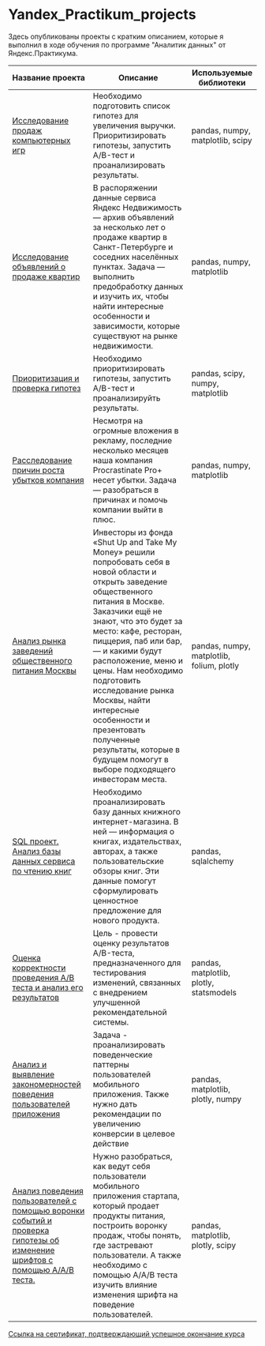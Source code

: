 # Yandex_Practikum_projects

Здесь опубликованы проекты с кратким описанием, которые я выполнил в ходе обучения по программе "Аналитик данных" от Яндекс.Практикума. 

| Название проекта | Описание | Используемые библиотеки |
| --- | --- | --- |
| [Исследование продаж компьютерных игр](https://github.com/Georgiy2002/Yandex_Practikum_projects/tree/main/Computer_game_sales_research)|Необходимо подготовить список гипотез для увеличения выручки. Приоритизировать гипотезы, запустить A/B-тест и проанализировать результаты.| pandas, numpy, matplotlib, scipy |
| [Исследование объявлений о продаже квартир](https://github.com/Georgiy2002/Yandex_Practikum_projects/tree/main/Research-on-apartment-listings)|В распоряжении данные сервиса Яндекс Недвижимость — архив объявлений за несколько лет о продаже квартир в Санкт-Петербурге и соседних населённых пунктах. Задача — выполнить предобработку данных и изучить их, чтобы найти интересные особенности и зависимости, которые существуют на рынке недвижимости.| pandas, numpy, matplotlib |
|[Приоритизация и проверка гипотез](https://github.com/Georgiy2002/Yandex_Practikum_projects/tree/main/Hypothesis_analysis)|Необходимо приоритизировать гипотезы, запустить A/B-тест и проанализируйть результаты.| pandas, scipy, numpy, matplotlib |
|[Расследование причин роста убытков компания](https://github.com/Georgiy2002/Yandex_Practikum_projects/tree/main/Investigation_revenue_decline)| Несмотря на огромные вложения в рекламу, последние несколько месяцев наша компания Procrastinate Pro+ несет убытки. Задача — разобраться в причинах и помочь компании выйти в плюс.| pandas, numpy, matplotlib |
|[Анализ рынка заведений общественного питания Москвы](https://github.com/Georgiy2002/Yandex_Practikum_projects/tree/main/Analysis_catering_market) | Инвесторы из фонда «Shut Up and Take My Money» решили попробовать себя в новой области и открыть заведение общественного питания в Москве. Заказчики ещё не знают, что это будет за место: кафе, ресторан, пиццерия, паб или бар, — и какими будут расположение, меню и цены. Нам необходимо подготовить исследование рынка Москвы, найти интересные особенности и презентовать полученные результаты, которые в будущем помогут в выборе подходящего инвесторам места.| pandas, numpy, matplotlib, folium, plotly |
|[SQL проект. Анализ базы данных сервиса по чтению книг](https://github.com/Georgiy2002/Yandex_Practikum_projects/tree/main/SQL_project)| Необходимо проанализировать базу данных книжного интернет-магазина. В ней — информация о книгах, издательствах, авторах, а также пользовательские обзоры книг. Эти данные помогут сформулировать ценностное предложение для нового продукта.| pandas, sqlalchemy |
|[Оценка корректности проведения A/B теста и анализ его результатов](https://github.com/Georgiy2002/Yandex_Practikum_projects/tree/main/Evaluating_AB_test)| Цель - провести оценку результатов A/B-теста, предназначенного для тестирования изменений, связанных с внедрением улучшенной рекомендательной системы.| pandas, matplotlib, plotly, statsmodels |
|[Анализ и выявление закономерностей поведения пользователей приложения](https://github.com/Georgiy2002/Yandex_Practikum_projects/tree/main/Analysis_patterns_of_user_behavior)| Задача - проанализировать поведенческие паттерны пользователей мобильного приложения. Также нужно дать рекомендации по увеличению конверсии в целевое действие| pandas, matplotlib, plotly, numpy |
|[Анализ поведения пользователей с помощью воронки событий и проверка гипотезы об изменение шрифтов с помощью A/A/B теста.](https://github.com/Georgiy2002/Yandex_Practikum_projects/tree/main/Analysis_with_event_funnel)| Нужно разобраться, как ведут себя пользователи мобильного приложения стартапа, который продает продукты питания, построить воронку продаж, чтобы понять, где застревают пользователи. А также необходимо с помощью A/A/B теста изучить влияние изменения шрифта на поведение пользователей.| pandas, matplotlib, plotly, scipy |

[Ссылка на сертификат, подтверждающий успешное окончание курса](https://github.com/Georgiy2002/Yandex_Practikum_projects/blob/main/Сертификат%20об%20окончание%20курса%20%22Аналитик%20данных%22.png)
